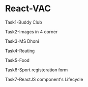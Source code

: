 # React-VAC
Task1-Buddy Club

Task2-Images in 4 corner

Task3-MS Dhoni

Task4-Routing

Task5-Food 

Task6-Sport registeration form

Task7-ReactJS component's Lifecycle

